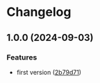# Changelog

## 1.0.0 (2024-09-03)


### Features

* first version ([2b79d71](https://github.com/limbo-works/Limbo.Nuxt.SafeArea/commit/2b79d71e3d01b70c0a963d3f63b6e5a769316c34))
